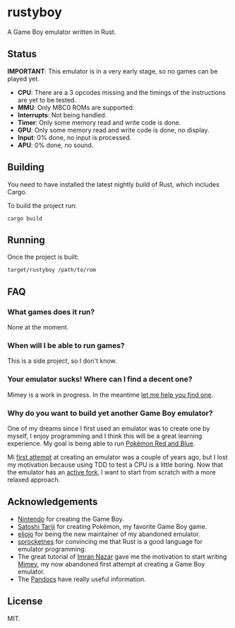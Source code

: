 # rustyboy

A Game Boy emulator written in Rust.

## Status

**IMPORTANT**: This emulator is in a very early stage, so no games can be
played yet.

* **CPU**: There are a 3 opcodes missing and the timings of the instructions
  are yet to be tested.
* **MMU**: Only MBC0 ROMs are supported.
* **Interrupts**: Not being handled.
* **Timer**: Only some memory read and write code is done.
* **GPU**: Only some memory read and write code is done, no display.
* **Input**: 0% done, no input is processed.
* **APU**: 0% done, no sound.

## Building

You need to have installed the latest nightly build of Rust, which includes
Cargo.

To build the project run:

```
cargo build
```

## Running

Once the project is built:

```
target/rustyboy /path/to/rom
```

## FAQ

### What games does it run?

None at the moment.

### When will I be able to run games?

This is a side project, so I don't know.

### Your emulator sucks! Where can I find a decent one?

Mimey is a work in progress. In the meantime [let me help you find
one][emulators].

### Why do you want to build yet another Game Boy emulator?

One of my dreams since I first used an emulator was to create one by myself, I
enjoy programming and I think this will be a great learning experience. My goal
is being able to run [Pokémon Red and Blue][red-blue].

Mi [first attempt][mimey] at creating an emulator was a couple of years ago,
but I lost my motivation because using TDD to test a CPU is a little boring.
Now that the emulator has an [active fork][mimey-jojo], I want to start from
scratch with a more relaxed approach.

## Acknowledgements

* [Nintendo][nintendo] for creating the Game Boy.
* [Satoshi Tariji][satoshi-tariji] for creating Pokémon, my favorite Game Boy
  game.
* [eljojo][eljojo] for being the new maintainer of my abandoned emulator.
* [sprocketnes][sprocketnes] for convincing me that Rust is a good language for
  emulator programming.
* The great tutorial of [Imran Nazar][imran-nazar] gave me the motivation to
  start writing [Mimey][mimey], my now abandoned first attempt at creating a
  Game Boy emulator.
* The [Pandocs][pandocs] have really useful information.

## License

MIT.

[emulators]: http://bit.ly/14hVUqL
[red-blue]: http://bulbapedia.bulbagarden.net/wiki/Pokémon_Red_and_Blue_Versions
[nintendo]: http://nintendo.com
[satoshi-tariji]: http://en.wikipedia.org/wiki/Satoshi_Tajiri
[imran-nazar]: http://imrannazar.com/GameBoy-Emulation-in-JavaScript
[pandocs]: http://problemkaputt.de/pandocs.htm
[eljojo]: https://github.com/eljojo
[sprocketnes]: https://github.com/pcwalton/sprocketnes
[mimey]: https://github.com/janogonzalez/mimey
[mimey-jojo]: https://github.com/eljojo/mimey
